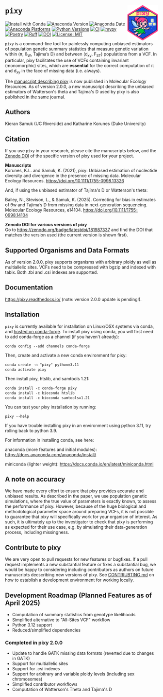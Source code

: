 ``pixy``<img src="https://raw.githubusercontent.com/ksamuk/pixy/master/docs/images/pixy_logo.png" align="right" width="20%">
====================

[![Install with Conda](https://img.shields.io/badge/Install%20with-conda-brightgreen.svg)](https://anaconda.org/conda-forge/pixy)
[![Anaconda Version](https://img.shields.io/badge/Anaconda.org-2.0.0.beta12-blue.svg?style=round-square)](https://anaconda.org/conda-forge/pixy)
[![Anaconda Date](https://img.shields.io/badge/Last%20updated-29%20Apr%202025-blue.svg?style=round-square)](https://anaconda.org/conda-forge/pixy)
[![Anaconda Platforms](https://img.shields.io/badge/Platforms-osx--arm64,linux--64,osx--64-orange.svg?style=round-square)](https://anaconda.org/conda-forge/pixy)
[![Python Versions](https://img.shields.io/badge/python-3.9_|_3.10_|_3.11-blue)](https://github.com/ksamuk/pixy)
[![CI](https://github.com/ksamuk/pixy/actions/workflows/python_package.yml/badge.svg?branch=master)](https://github.com/ksamuk/pixy/actions/workflows/python_package.yml?query=branch%3Amaster)
[![mypy](https://www.mypy-lang.org/static/mypy_badge.svg)](https://mypy-lang.org/)
[![Poetry](https://img.shields.io/endpoint?url=https://python-poetry.org/badge/v0.json)](https://python-poetry.org/)
[![Ruff](https://img.shields.io/endpoint?url=https://raw.githubusercontent.com/astral-sh/ruff/main/assets/badge/v2.json)](https://docs.astral.sh/ruff/)
[![DOI](https://zenodo.org/badge/181987337.svg)](https://zenodo.org/badge/latestdoi/181987337)
[![License: MIT](https://img.shields.io/badge/License-MIT-yellow.svg)](https://opensource.org/licenses/MIT)

`pixy` is a command-line tool for painlessly computing unbiased estimators of population genetic summary statistics that measure genetic variation within (π, θ<sub>W</sub>, Tajima’s D) and between (d<sub>xy</sub>, F<sub>ST</sub>) populations from a VCF. In particular, pixy facilitates the use of VCFs containing invariant (monomorphic) sites, which are **essential** for the correct computation of π and d<sub>xy</sub> in the face of missing data (i.e. always).

The [manuscript describing pixy](https://doi.org/10.1111/1755-0998.13326) is now published in Molecular Ecology Resources. As of version 2.0.0, a new manuscript describing the unbiased estimators of Watterson's theta and Tajima's D used by pixy is also [published in the same journal](https://doi.org/10.1111/1755-0998.14104).

## Authors
Kieran Samuk (UC Riverside) and Katharine Korunes (Duke University) <p>

## Citation
If you use `pixy` in your research, please cite the manuscripts below, and the [Zenodo DOI](https://zenodo.org/badge/latestdoi/181987337) of the specific version of pixy used for your project.

**Manuscripts**<br>
Korunes, K.L. and Samuk, K. (2021), pixy: Unbiased estimation of nucleotide diversity and divergence in the presence of missing data. Molecular Ecology Resources. https://doi.org/10.1111/1755-0998.13326

And, if using the unbiased estimator of Tajima's D or Watterson's theta:<br>

Bailey, N., Stevison, L., & Samuk, K. (2025). Correcting for bias in estimates of θw and Tajima’s D from missing data in next-generation sequencing. Molecular Ecology Resources, e14104. https://doi.org/10.1111/1755-0998.14104

**Zenodo DOI for various versions of pixy**<br>
Go to https://zenodo.org/badge/latestdoi/181987337 and find the DOI that matches the version used (the current version is shown first).

## Supported Organisms and Data Formats

As of version 2.0.0, pixy supports organisms with arbitrary ploidy as well as multiallelic sites. VCFs need to be compressed with bgzip and indexed with tabix. Both .tbi and .csi indexes are supported.

## Documentation

https://pixy.readthedocs.io/ (note: version 2.0.0 update is pending!).

## Installation

`pixy` is currently available for installation on Linux/OSX systems via conda, and [hosted on conda-forge](https://anaconda.org/conda-forge/pixy). To install pixy using conda, you will first need to add conda-forge as a channel (if you haven't already):
```
conda config --add channels conda-forge
```
Then, create and activate a new conda environment for pixy:
```
conda create -n "pixy" python=3.11
conda activate pixy
```

Then install pixy, htslib, and samtools 1.21:
```
conda install -c conda-forge pixy
conda install -c bioconda htslib
conda install -c bioconda samtools=1.21
```

You can test your pixy installation by running:
```
pixy --help
```
If you have trouble installing pixy in an environment using python 3.11, try rolling back to python 3.9.

For information in installing conda, see here:

anaconda (more features and initial modules): https://docs.anaconda.com/anaconda/install/

miniconda (lighter weight): https://docs.conda.io/en/latest/miniconda.html

## A note on accuracy
We have made every effort to ensure that pixy provides accurate and unbiased results. As described in the paper, we use population genetic simulations, where the true value of parameters is exactly known, to assess the performance of pixy. However, because of the huge biological and methodological parameter space around preparing VCFs, it is not possible to guarantee that pixy will specifically work for your organism of interest. As such, it is ultimately up to the investigator to check that pixy is performing as expected for their use case, e.g. by simulating their data-generation process, including missingness. 

## Contribute to pixy
We are very open to pull requests for new features or bugfixes. If a pull request implements a new substantial feature or fixes a substantial bug, we would be happy to considering including contributors as authors on future manuscripts decscribing new versions of pixy. See [CONTRIUBTING.md](https://github.com/ksamuk/pixy/blob/master/CONTRIBUTING.md) on how to establish a development environment for working locally.

## Development Roadmap (Planned Features as of April 2025)
- Computation of summary statistics from genotype likelihoods
- Simplified alternative to "All-Sites VCF" workflow
- Python 3.12 support
- Reduced/simplified dependencies

### Completed in pixy 2.0.0
- Update to handle GATK missing data formats (reverted due to changes in GATK)
- Support for multiallelic sites
- Support for .csi indexes
- Support for arbitrary and variable ploidy levels (including sex chromosomes) 
- Simplified contributor workflows
- Computation of Watterson's Theta and Tajima's D
